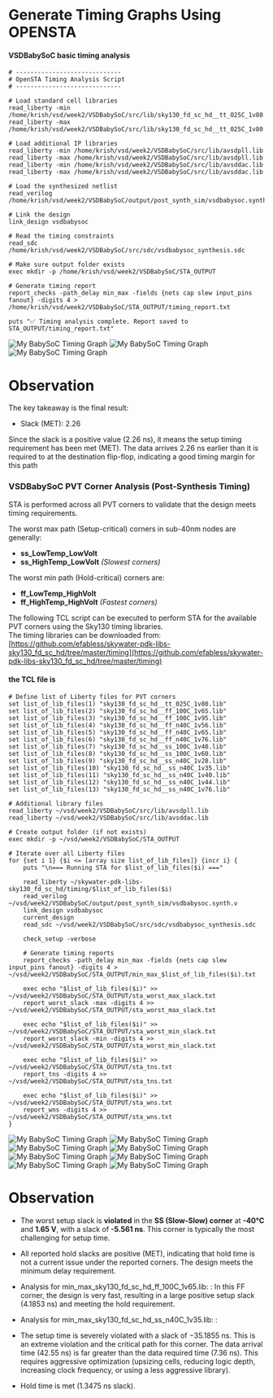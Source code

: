 # Generate Timing Graphs Using OPENSTA

#### VSDBabySoC basic timing analysis
```
# -----------------------------
# OpenSTA Timing Analysis Script
# -----------------------------

# Load standard cell libraries
read_liberty -min /home/krish/vsd/week2/VSDBabySoC/src/lib/sky130_fd_sc_hd__tt_025C_1v80.lib
read_liberty -max /home/krish/vsd/week2/VSDBabySoC/src/lib/sky130_fd_sc_hd__tt_025C_1v80.lib

# Load additional IP libraries
read_liberty -min /home/krish/vsd/week2/VSDBabySoC/src/lib/avsdpll.lib
read_liberty -max /home/krish/vsd/week2/VSDBabySoC/src/lib/avsdpll.lib
read_liberty -min /home/krish/vsd/week2/VSDBabySoC/src/lib/avsddac.lib
read_liberty -max /home/krish/vsd/week2/VSDBabySoC/src/lib/avsddac.lib

# Load the synthesized netlist
read_verilog /home/krish/vsd/week2/VSDBabySoC/output/post_synth_sim/vsdbabysoc.synth.v

# Link the design
link_design vsdbabysoc

# Read the timing constraints
read_sdc /home/krish/vsd/week2/VSDBabySoC/src/sdc/vsdbabysoc_synthesis.sdc

# Make sure output folder exists
exec mkdir -p /home/krish/vsd/week2/VSDBabySoC/STA_OUTPUT

# Generate timing report
report_checks -path_delay min_max -fields {nets cap slew input_pins fanout} -digits 4 > /home/krish/vsd/week2/VSDBabySoC/STA_OUTPUT/timing_report.txt

puts "✅ Timing analysis complete. Report saved to STA_OUTPUT/timing_report.txt"

```
![My BabySoC Timing Graph](images/3.png)
![My BabySoC Timing Graph](images/5.png)
![My BabySoC Timing Graph](images/4.png)

# Observation
The key takeaway is the final result:

-   Slack (MET): 2.26
    

Since the slack is a positive value (2.26 ns), it means the setup timing requirement has been met (MET). The data arrives 2.26 ns earlier than it is required to at the destination flip-flop, indicating a good timing margin for this path
     
### **VSDBabySoC PVT Corner Analysis (Post-Synthesis Timing)**  
STA is performed across all PVT corners to validate that the design meets timing requirements.

The worst max path (Setup-critical) corners in sub-40nm nodes are generally:  
- **ss_LowTemp_LowVolt**  
- **ss_HighTemp_LowVolt** *(Slowest corners)*  

The worst min path (Hold-critical) corners are:  
- **ff_LowTemp_HighVolt**  
- **ff_HighTemp_HighVolt** *(Fastest corners)*  

The following TCL script can be executed to perform STA for the available PVT corners using the Sky130 timing libraries.  
The timing libraries can be downloaded from:  
[https://github.com/efabless/skywater-pdk-libs-sky130_fd_sc_hd/tree/master/timing](https://github.com/efabless/skywater-pdk-libs-sky130_fd_sc_hd/tree/master/timing)  

#### the TCL file is 
```
# Define list of Liberty files for PVT corners
set list_of_lib_files(1) "sky130_fd_sc_hd__tt_025C_1v80.lib"
set list_of_lib_files(2) "sky130_fd_sc_hd__ff_100C_1v65.lib"
set list_of_lib_files(3) "sky130_fd_sc_hd__ff_100C_1v95.lib"
set list_of_lib_files(4) "sky130_fd_sc_hd__ff_n40C_1v56.lib"
set list_of_lib_files(5) "sky130_fd_sc_hd__ff_n40C_1v65.lib"
set list_of_lib_files(6) "sky130_fd_sc_hd__ff_n40C_1v76.lib"
set list_of_lib_files(7) "sky130_fd_sc_hd__ss_100C_1v40.lib"
set list_of_lib_files(8) "sky130_fd_sc_hd__ss_100C_1v60.lib"
set list_of_lib_files(9) "sky130_fd_sc_hd__ss_n40C_1v28.lib"
set list_of_lib_files(10) "sky130_fd_sc_hd__ss_n40C_1v35.lib"
set list_of_lib_files(11) "sky130_fd_sc_hd__ss_n40C_1v40.lib"
set list_of_lib_files(12) "sky130_fd_sc_hd__ss_n40C_1v44.lib"
set list_of_lib_files(13) "sky130_fd_sc_hd__ss_n40C_1v76.lib"

# Additional library files
read_liberty ~/vsd/week2/VSDBabySoC/src/lib/avsdpll.lib
read_liberty ~/vsd/week2/VSDBabySoC/src/lib/avsddac.lib

# Create output folder (if not exists)
exec mkdir -p ~/vsd/week2/VSDBabySoC/STA_OUTPUT

# Iterate over all Liberty files
for {set i 1} {$i <= [array size list_of_lib_files]} {incr i} {
    puts "\n=== Running STA for $list_of_lib_files($i) ==="

    read_liberty ~/skywater-pdk-libs-sky130_fd_sc_hd/timing/$list_of_lib_files($i)
    read_verilog ~/vsd/week2/VSDBabySoC/output/post_synth_sim/vsdbabysoc.synth.v
    link_design vsdbabysoc
    current_design
    read_sdc ~/vsd/week2/VSDBabySoC/src/sdc/vsdbabysoc_synthesis.sdc

    check_setup -verbose

    # Generate timing reports
    report_checks -path_delay min_max -fields {nets cap slew input_pins fanout} -digits 4 >  ~/vsd/week2/VSDBabySoC/STA_OUTPUT/min_max_$list_of_lib_files($i).txt

    exec echo "$list_of_lib_files($i)" >>  ~/vsd/week2/VSDBabySoC/STA_OUTPUT/sta_worst_max_slack.txt
    report_worst_slack -max -digits 4 >>  ~/vsd/week2/VSDBabySoC/STA_OUTPUT/sta_worst_max_slack.txt

    exec echo "$list_of_lib_files($i)" >>  ~/vsd/week2/VSDBabySoC/STA_OUTPUT/sta_worst_min_slack.txt
    report_worst_slack -min -digits 4 >>  ~/vsd/week2/VSDBabySoC/STA_OUTPUT/sta_worst_min_slack.txt

    exec echo "$list_of_lib_files($i)" >>  ~/vsd/week2/VSDBabySoC/STA_OUTPUT/sta_tns.txt
    report_tns -digits 4 >>  ~/vsd/week2/VSDBabySoC/STA_OUTPUT/sta_tns.txt

    exec echo "$list_of_lib_files($i)" >>  ~/vsd/week2/VSDBabySoC/STA_OUTPUT/sta_wns.txt
    report_wns -digits 4 >>  ~/vsd/week2/VSDBabySoC/STA_OUTPUT/sta_wns.txt
}

```

![My BabySoC Timing Graph](images/6.png)
![My BabySoC Timing Graph](images/7.png)
![My BabySoC Timing Graph](images/8.png)
![My BabySoC Timing Graph](images/9.png)
![My BabySoC Timing Graph](images/10.png)
![My BabySoC Timing Graph](images/11.png)
![My BabySoC Timing Graph](images/12.png)
![My BabySoC Timing Graph](images/13.png)


# Observation

 -  The worst setup slack is **violated** in the **SS (Slow-Slow) corner** at **-40°C** and **1.65 V**, with a slack of **-5.561 ns**. This corner is typically the most challenging for setup time.
 -  All reported hold slacks are positive (MET), indicating that hold time is not a current issue under the reported corners. The design meets the minimum delay requirement.
 -   Analysis for min_max_sky130_fd_sc_hd_ff_100C_1v65.lib: : In this FF corner, the design is very fast, resulting in a large positive setup slack (4.1853 ns) and meeting the hold requirement.
 -   Analysis for min_max_sky130_fd_sc_hd_ss_n40C_1v35.lib: :
   -   The setup time is severely violated with a slack of −35.1855 ns. This is an extreme violation and the critical path for this corner. The data arrival time (42.55 ns) is far greater than the data required time (7.36 ns). This requires aggressive optimization (upsizing cells, reducing logic depth, increasing clock frequency, or using a less aggressive library).
    
-   Hold time is met (1.3475 ns slack).

